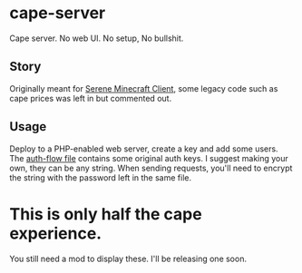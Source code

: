 # cape-server
Cape server. No web UI. No setup, No bullshit.

## Story
Originally meant for [Serene Minecraft Client](https://github.com/org/Serene-Minecraft-Client), some legacy code such as cape prices was left in but commented out. 

## Usage
Deploy to a PHP-enabled web server, create a key and add some users.<br>
The [auth-flow file](https://github.com/tunnull/cape-server/blob/main/auth-flow.php) contains some original auth keys. I suggest making your own, they can be any string. When sending requests, you'll need to encrypt the string with the password left in the same file.

# This is only half the cape experience.
You still need a mod to display these. I'll be releasing one soon.
